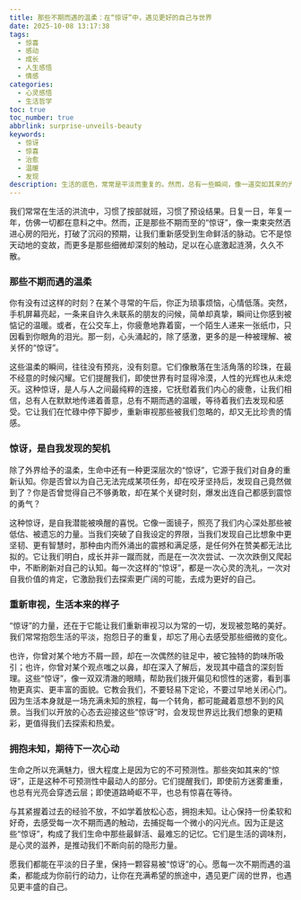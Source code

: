```yaml
---
title: 那些不期而遇的温柔：在“惊讶”中，遇见更好的自己与世界
date: 2025-10-08 13:17:38
tags:
  - 惊喜
  - 感动
  - 成长
  - 人生感悟
  - 情感
categories:
  - 心灵感悟
  - 生活哲学
toc: true
toc_number: true
abbrlink: surprise-unveils-beauty
keywords:
  - 惊讶
  - 惊喜
  - 治愈
  - 温暖
  - 发现
description: 生活的底色，常常是平淡而重复的。然而，总有一些瞬间，像一道突如其来的光，穿透日常的迷雾，以“惊讶”之名，温柔地敲击我们的心扉。它可能是一句不经意的赞美，一次意料之外的帮助，或是一次对自我潜能的全新发现。这些不期而遇的惊喜，不仅点亮了我们的情绪，更在无形中拓宽了我们对生活、对他人、乃至对自己的认知边界。今天，让我们一起走进那些令人心动的“惊讶”时刻，感受它们如何以最柔软的方式，治愈并激励着我们前行。
---
```


我们常常在生活的洪流中，习惯了按部就班，习惯了预设结果。日复一日，年复一年，仿佛一切都在意料之中。然而，正是那些不期而至的“惊讶”，像一束束突然洒进心房的阳光，打破了沉闷的预期，让我们重新感受到生命鲜活的脉动。它不是惊天动地的变故，而更多是那些细微却深刻的触动，足以在心底激起涟漪，久久不散。

### 那些不期而遇的温柔

你有没有过这样的时刻？在某个寻常的午后，你正为琐事烦恼，心情低落。突然，手机屏幕亮起，一条来自许久未联系的朋友的问候，简单却真挚，瞬间让你感到被惦记的温暖。或者，在公交车上，你疲惫地靠着窗，一个陌生人递来一张纸巾，只因看到你眼角的泪光。那一刻，心头涌起的，除了感激，更多的是一种被理解、被关怀的“惊讶”。

这些温柔的瞬间，往往没有预兆，没有刻意。它们像散落在生活角落的珍珠，在最不经意的时候闪耀。它们提醒我们，即使世界有时显得冷漠，人性的光辉也从未熄灭。这种惊讶，是人与人之间最纯粹的连接，它抚慰着我们内心的疲惫，让我们相信，总有人在默默地传递着善意，总有不期而遇的温暖，等待着我们去发现和感受。它让我们在忙碌中停下脚步，重新审视那些被我们忽略的，却又无比珍贵的情感。

### 惊讶，是自我发现的契机

除了外界给予的温柔，生命中还有一种更深层次的“惊讶”，它源于我们对自身的重新认知。你是否曾以为自己无法完成某项任务，却在咬牙坚持后，发现自己竟然做到了？你是否曾觉得自己不够勇敢，却在某个关键时刻，爆发出连自己都感到震惊的勇气？

这种惊讶，是自我潜能被唤醒的喜悦。它像一面镜子，照亮了我们内心深处那些被低估、被遗忘的力量。当我们突破了自我设定的界限，当我们发现自己比想象中更坚韧、更有智慧时，那种由内而外涌出的震撼和满足感，是任何外在赞美都无法比拟的。它让我们明白，成长并非一蹴而就，而是在一次次尝试、一次次跌倒又爬起中，不断刷新对自己的认知。每一次这样的“惊讶”，都是一次心灵的洗礼，一次对自我价值的肯定，它激励我们去探索更广阔的可能，去成为更好的自己。

### 重新审视，生活本来的样子

“惊讶”的力量，还在于它能让我们重新审视习以为常的一切，发现被忽略的美好。我们常常抱怨生活的平淡，抱怨日子的重复，却忘了用心去感受那些细微的变化。

也许，你曾对某个地方不屑一顾，却在一次偶然的驻足中，被它独特的韵味所吸引；也许，你曾对某个观点嗤之以鼻，却在深入了解后，发现其中蕴含的深刻哲理。这些“惊讶”，像一双双清澈的眼睛，帮助我们拨开偏见和惯性的迷雾，看到事物更真实、更丰富的面貌。它教会我们，不要轻易下定论，不要过早地关闭心门。因为生活本身就是一场充满未知的旅程，每一个转角，都可能藏着意想不到的风景。当我们以开放的心态去迎接这些“惊讶”时，会发现世界远比我们想象的更精彩，更值得我们去探索和热爱。

### 拥抱未知，期待下一次心动

生命之所以充满魅力，很大程度上是因为它的不可预测性。那些突如其来的“惊讶”，正是这种不可预测性中最动人的部分。它们提醒我们，即使前方迷雾重重，也总有光亮会穿透云层；即使道路崎岖不平，也总有惊喜在等待。

与其紧握着过去的经验不放，不如学着放松心态，拥抱未知。让心保持一份柔软和好奇，去感受每一次不期而遇的触动，去捕捉每一个微小的闪光点。因为正是这些“惊讶”，构成了我们生命中那些最鲜活、最难忘的记忆。它们是生活的调味剂，是心灵的滋养，是推动我们不断向前的隐形力量。

愿我们都能在平淡的日子里，保持一颗容易被“惊讶”的心。愿每一次不期而遇的温柔，都能成为你前行的动力，让你在充满希望的旅途中，遇见更广阔的世界，也遇见更丰盛的自己。